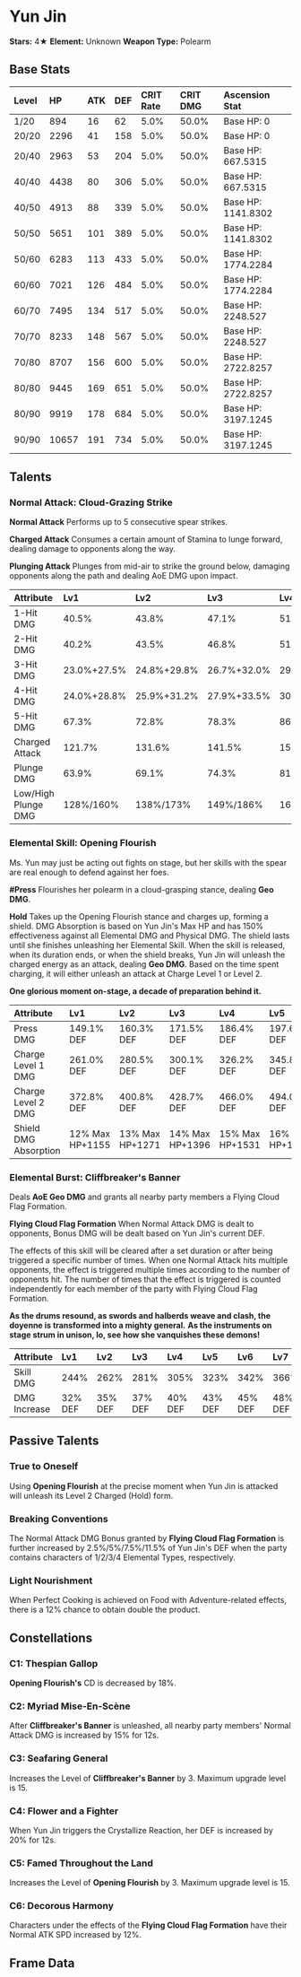 # Yun Jin

**Stars:** 4★
**Element:** Unknown
**Weapon Type:** Polearm

## Base Stats

| Level | HP | ATK | DEF | CRIT Rate | CRIT DMG | Ascension Stat |
| :--- | :--- | :--- | :--- | :--- | :--- | :--- |
| 1/20 | 894 | 16 | 62 | 5.0% | 50.0% | Base HP: 0 |
| 20/20 | 2296 | 41 | 158 | 5.0% | 50.0% | Base HP: 0 |
| 20/40 | 2963 | 53 | 204 | 5.0% | 50.0% | Base HP: 667.5315 |
| 40/40 | 4438 | 80 | 306 | 5.0% | 50.0% | Base HP: 667.5315 |
| 40/50 | 4913 | 88 | 339 | 5.0% | 50.0% | Base HP: 1141.8302 |
| 50/50 | 5651 | 101 | 389 | 5.0% | 50.0% | Base HP: 1141.8302 |
| 50/60 | 6283 | 113 | 433 | 5.0% | 50.0% | Base HP: 1774.2284 |
| 60/60 | 7021 | 126 | 484 | 5.0% | 50.0% | Base HP: 1774.2284 |
| 60/70 | 7495 | 134 | 517 | 5.0% | 50.0% | Base HP: 2248.527 |
| 70/70 | 8233 | 148 | 567 | 5.0% | 50.0% | Base HP: 2248.527 |
| 70/80 | 8707 | 156 | 600 | 5.0% | 50.0% | Base HP: 2722.8257 |
| 80/80 | 9445 | 169 | 651 | 5.0% | 50.0% | Base HP: 2722.8257 |
| 80/90 | 9919 | 178 | 684 | 5.0% | 50.0% | Base HP: 3197.1245 |
| 90/90 | 10657 | 191 | 734 | 5.0% | 50.0% | Base HP: 3197.1245 |

## Talents

### Normal Attack: Cloud-Grazing Strike

**Normal Attack**
Performs up to 5 consecutive spear strikes.

**Charged Attack**
Consumes a certain amount of Stamina to lunge forward, dealing damage to opponents along the way.

**Plunging Attack**
Plunges from mid-air to strike the ground below, damaging opponents along the path and dealing AoE DMG upon impact.

| Attribute | Lv1 | Lv2 | Lv3 | Lv4 | Lv5 | Lv6 | Lv7 | Lv8 | Lv9 | Lv10 | Lv11 | Lv12 | Lv13 | Lv14 | Lv15 |
| :--- | :--- | :--- | :--- | :--- | :--- | :--- | :--- | :--- | :--- | :--- | :--- | :--- | :--- | :--- | :--- |
| 1-Hit DMG | 40.5% | 43.8% | 47.1% | 51.8% | 55.1% | 58.9% | 64.1% | 69.2% | 74.4% | 80.1% | 85.7% |
| 2-Hit DMG | 40.2% | 43.5% | 46.8% | 51.5% | 54.8% | 58.5% | 63.6% | 68.8% | 73.9% | 79.6% | 85.2% |
| 3-Hit DMG | 23.0%+27.5% | 24.8%+29.8% | 26.7%+32.0% | 29.4%+35.2% | 31.2%+37.4% | 33.4%+40.0% | 36.3%+43.5% | 39.2%+47.0% | 42.2%+50.6% | 45.4%+54.4% | 48.6%+58.2% |
| 4-Hit DMG | 24.0%+28.8% | 25.9%+31.2% | 27.9%+33.5% | 30.7%+36.9% | 32.6%+39.2% | 34.9%+41.9% | 37.9%+45.6% | 41.0%+49.2% | 44.1%+52.9% | 47.4%+57.0% | 50.8%+61.0% |
| 5-Hit DMG | 67.3% | 72.8% | 78.3% | 86.1% | 91.6% | 97.9% | 106.5% | 115.1% | 123.7% | 133.1% | 142.5% |
| Charged Attack | 121.7% | 131.6% | 141.5% | 155.7% | 165.6% | 176.9% | 192.4% | 208.0% | 223.6% | 240.6% | 260.0% |
| Plunge DMG | 63.9% | 69.1% | 74.3% | 81.8% | 87.0% | 92.9% | 101.1% | 109.3% | 117.5% | 126.4% | 135.3% |
| Low/High Plunge DMG | 128%/160% | 138%/173% | 149%/186% | 164%/204% | 174%/217% | 186%/232% | 202%/253% | 219%/273% | 235%/293% | 253%/316% | 271%/338% |

### Elemental Skill: Opening Flourish

Ms. Yun may just be acting out fights on stage, but her skills with the spear are real enough to defend against her foes.

**#Press**
Flourishes her polearm in a cloud-grasping stance, dealing **Geo DMG**.

**Hold**
Takes up the Opening Flourish stance and charges up, forming a shield. DMG Absorption is based on Yun Jin's Max HP and has 150% effectiveness against all Elemental DMG and Physical DMG. The shield lasts until she finishes unleashing her Elemental Skill.
When the skill is released, when its duration ends, or when the shield breaks, Yun Jin will unleash the charged energy as an attack, dealing **Geo DMG**.
Based on the time spent charging, it will either unleash an attack at Charge Level 1 or Level 2.

**One glorious moment on-stage, a decade of preparation behind it.**

| Attribute | Lv1 | Lv2 | Lv3 | Lv4 | Lv5 | Lv6 | Lv7 | Lv8 | Lv9 | Lv10 | Lv11 | Lv12 | Lv13 | Lv14 | Lv15 |
| :--- | :--- | :--- | :--- | :--- | :--- | :--- | :--- | :--- | :--- | :--- | :--- | :--- | :--- | :--- | :--- |
| Press DMG | 149.1% DEF | 160.3% DEF | 171.5% DEF | 186.4% DEF | 197.6% DEF | 208.8% DEF | 223.7% DEF | 238.6% DEF | 253.5% DEF | 268.4% DEF | 283.3% DEF | 298.2% DEF | 316.9% DEF |
| Charge Level 1 DMG | 261.0% DEF | 280.5% DEF | 300.1% DEF | 326.2% DEF | 345.8% DEF | 365.3% DEF | 391.4% DEF | 417.5% DEF | 443.6% DEF | 469.7% DEF | 495.8% DEF | 521.9% DEF | 554.5% DEF |
| Charge Level 2 DMG | 372.8% DEF | 400.8% DEF | 428.7% DEF | 466.0% DEF | 494.0% DEF | 521.9% DEF | 559.2% DEF | 596.5% DEF | 633.8% DEF | 671.0% DEF | 708.3% DEF | 745.6% DEF | 792.2% DEF |
| Shield DMG Absorption | 12% Max HP+1155 | 13% Max HP+1271 | 14% Max HP+1396 | 15% Max HP+1531 | 16% Max HP+1675 | 17% Max HP+1830 | 18% Max HP+1993 | 19% Max HP+2167 | 20% Max HP+2350 | 22% Max HP+2542 | 23% Max HP+2744 | 24% Max HP+2956 | 26% Max HP+3178 |

### Elemental Burst: Cliffbreaker's Banner

Deals **AoE Geo DMG** and grants all nearby party members a Flying Cloud Flag Formation.

**Flying Cloud Flag Formation**
When Normal Attack DMG is dealt to opponents, Bonus DMG will be dealt based on Yun Jin's current DEF.

The effects of this skill will be cleared after a set duration or after being triggered a specific number of times.
When one Normal Attack hits multiple opponents, the effect is triggered multiple times according to the number of opponents hit. The number of times that the effect is triggered is counted independently for each member of the party with Flying Cloud Flag Formation.

**As the drums resound, as swords and halberds weave and clash, the doyenne is transformed into a mighty general.**
**As the instruments on stage strum in unison, lo, see how she vanquishes these demons!**

| Attribute | Lv1 | Lv2 | Lv3 | Lv4 | Lv5 | Lv6 | Lv7 | Lv8 | Lv9 | Lv10 | Lv11 | Lv12 | Lv13 | Lv14 | Lv15 |
| :--- | :--- | :--- | :--- | :--- | :--- | :--- | :--- | :--- | :--- | :--- | :--- | :--- | :--- | :--- | :--- |
| Skill DMG | 244% | 262% | 281% | 305% | 323% | 342% | 366% | 390% | 415% | 439% | 464% | 488% | 519% |
| DMG Increase | 32% DEF | 35% DEF | 37% DEF | 40% DEF | 43% DEF | 45% DEF | 48% DEF | 51% DEF | 55% DEF | 58% DEF | 61% DEF | 64% DEF | 68% DEF |

## Passive Talents

### True to Oneself

Using **Opening Flourish** at the precise moment when Yun Jin is attacked will unleash its Level 2 Charged (Hold) form.

### Breaking Conventions

The Normal Attack DMG Bonus granted by **Flying Cloud Flag Formation** is further increased by 2.5%/5%/7.5%/11.5% of Yun Jin's DEF when the party contains characters of 1/2/3/4 Elemental Types, respectively.

### Light Nourishment

When Perfect Cooking is achieved on Food with Adventure-related effects, there is a 12% chance to obtain double the product.

## Constellations

### C1: Thespian Gallop

**Opening Flourish's** CD is decreased by 18%.

### C2: Myriad Mise-En-Scène

After **Cliffbreaker's Banner** is unleashed, all nearby party members' Normal Attack DMG is increased by 15% for 12s.

### C3: Seafaring General

Increases the Level of **Cliffbreaker's Banner** by 3.
Maximum upgrade level is 15.

### C4: Flower and a Fighter

When Yun Jin triggers the Crystallize Reaction, her DEF is increased by 20% for 12s.

### C5: Famed Throughout the Land

Increases the Level of **Opening Flourish** by 3.
Maximum upgrade level is 15.

### C6: Decorous Harmony

Characters under the effects of the **Flying Cloud Flag Formation** have their Normal ATK SPD increased by 12%.

## Frame Data

